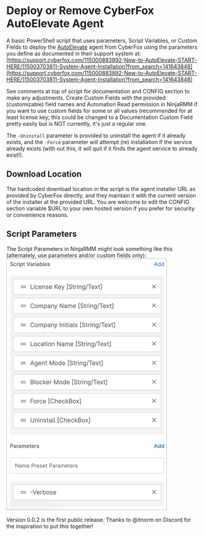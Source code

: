 # Deploy or Remove CyberFox AutoElevate Agent
A basic PowerShell script that uses parameters, Script Variables, or Custom Fields to deploy the [AutoElevate](https://autoelevate.com/) agent from CyberFox using the parameters you define as documented in their support system at: [https://support.cyberfox.com/115000883892-New-to-AutoElevate-START-HERE/115003703811-System-Agent-Installation?from_search=141643848](https://support.cyberfox.com/115000883892-New-to-AutoElevate-START-HERE/115003703811-System-Agent-Installation?from_search=141643848)

See comments at top of script for documentation and CONFIG section to make any adjustments. Create Custom Fields with the provided (customizable) field names and Automation Read permission in NinjaRMM if you want to use custom fields for some or all values (recommended for at least license key; this could be changed to a Documentation Custom Field pretty easily but is NOT currently, it's just a regular one.

The `-Uninstall` parameter is provided to uninstall the agent if it already exists, and the `-Force` parameter will attempt (re) installation if the service already exists (with out this, it will quit if it finds the agent service to already exist!).

## Download Location
The hardcoded download location in the script is the agent installer URL as provided by CyberFox directly, and they maintain it with the current version of the installer at the provided URL. You are welcome to edit the CONFIG section variable $URL to your own hosted version if you prefer for security or convenience reasons.

## Script Parameters
The Script Parameters in NinjaRMM might look something like this (alternately, use parameters and/or custom fields only):
![Deploy-AutoElevate-ScriptVariables](Deploy-AutoElevate-ScriptVariables.png)

Version 0.0.2 is the first public release. Thanks to @itnorm on Discord for the inspiration to put this together!